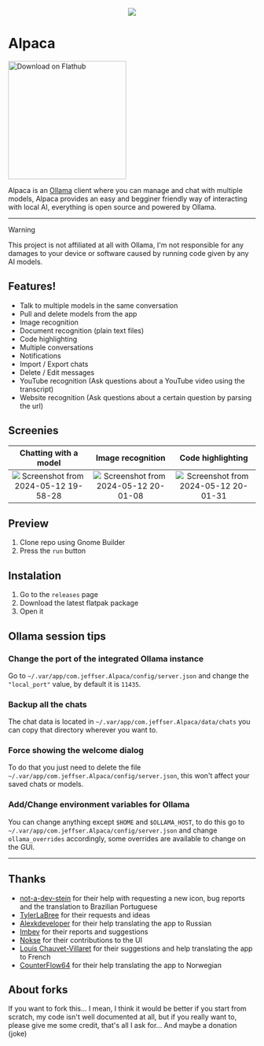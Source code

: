 <p align="center"><img src="https://jeffser.com/images/alpaca/logo.svg"></p>

# Alpaca

<a href='https://flathub.org/apps/com.jeffser.Alpaca'><img width='240' alt='Download on Flathub' src='https://flathub.org/api/badge?locale=en'/></a>

Alpaca is an [Ollama](https://github.com/ollama/ollama) client where you can manage and chat with multiple models, Alpaca provides an easy and begginer friendly way of interacting with local AI, everything is open source and powered by Ollama.

---

> [!WARNING]
> This project is not affiliated at all with Ollama, I'm not responsible for any damages to your device or software caused by running code given by any AI models.

## Features!
- Talk to multiple models in the same conversation
- Pull and delete models from the app
- Image recognition
- Document recognition (plain text files)
- Code highlighting
- Multiple conversations
- Notifications
- Import / Export chats
- Delete / Edit messages
- YouTube recognition (Ask questions about a YouTube video using the transcript)
- Website recognition (Ask questions about a certain question by parsing the url)

## Screenies
Chatting with a model | Image recognition |  Code highlighting
:--------------------:|:-----------------:|:----------------------:
![Screenshot from 2024-05-12 19-58-28](https://jeffser.com/images/alpaca/screenie1.png)  |  ![Screenshot from 2024-05-12 20-01-08](https://jeffser.com/images/alpaca/screenie2.png)  |  ![Screenshot from 2024-05-12 20-01-31](https://jeffser.com/images/alpaca/screenie3.png)

## Preview
1. Clone repo using Gnome Builder
2. Press the `run` button

## Instalation
1. Go to the `releases` page
2. Download the latest flatpak package
3. Open it

## Ollama session tips

### Change the port of the integrated Ollama instance
Go to `~/.var/app/com.jeffser.Alpaca/config/server.json` and change the `"local_port"` value, by default it is `11435`.

### Backup all the chats
The chat data is located in `~/.var/app/com.jeffser.Alpaca/data/chats` you can copy that directory wherever you want to.

### Force showing the welcome dialog
To do that you just need to delete the file `~/.var/app/com.jeffser.Alpaca/config/server.json`, this won't affect your saved chats or models.

### Add/Change environment variables for Ollama
You can change anything except `$HOME` and `$OLLAMA_HOST`, to do this go to `~/.var/app/com.jeffser.Alpaca/config/server.json` and change `ollama_overrides` accordingly, some overrides are available to change on the GUI.

---

## Thanks
- [not-a-dev-stein](https://github.com/not-a-dev-stein) for their help with requesting a new icon, bug reports and the translation to Brazilian Portuguese
- [TylerLaBree](https://github.com/TylerLaBree) for their requests and ideas
- [Alexkdeveloper](https://github.com/alexkdeveloper) for their help translating the app to Russian
- [Imbev](https://github.com/imbev) for their reports and suggestions
- [Nokse](https://github.com/Nokse22) for their contributions to the UI
- [Louis Chauvet-Villaret](https://github.com/loulou64490) for their suggestions and help translating the app to French
- [CounterFlow64](https://github.com/CounterFlow64) for their help translating the app to Norwegian

## About forks
If you want to fork this... I mean, I think it would be better if you start from scratch, my code isn't well documented at all, but if you really want to, please give me some credit, that's all I ask for... And maybe a donation (joke)
